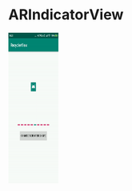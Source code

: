 # ARIndicatorView
<p>  
<img src="https://raw.githubusercontent.com/MartinStamenkovski/ARIndicatorView/gifs/change_shape_gif.gif" alt="" width="100" height="300">   
</p>
